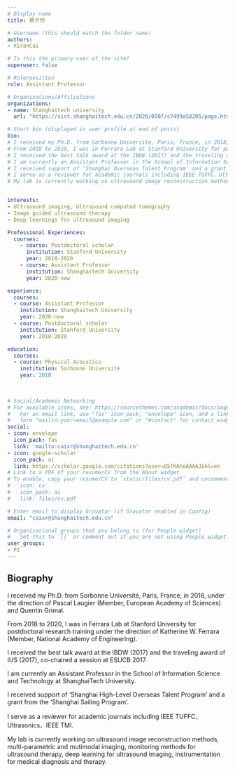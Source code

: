 ```yaml
---
# Display name
title: 蔡夕然

# Username (this should match the folder name)
authors:
- XiranCai

# Is this the primary user of the site?
superuser: false

# Role/position
role: Assistant Professor

# Organizations/Affiliations
organizations:
- name: Shanghaitech university
  url: "https://sist.shanghaitech.edu.cn/2020/0707/c7499a58205/page.htm"

# Short bio (displayed in user profile at end of posts)
bio: 
# I received my Ph.D. from Sorbonne Université, Paris, France, in 2018, under the direction of Pascal Laugier (Member, European Academy of Sciences) and Quentin Grimal. 
# From 2018 to 2020, I was in Ferrara Lab at Stanford University for postdoctoral research training under the direction of Katherine W. Ferrara (Member, National Academy of Engineering).
# I received the best talk award at the IBDW (2017) and the traveling award of IUS (2017), co-chaired a session at ESUCB 2017.
# I am currently an Assistant Professor in the School of Information Science and Technology at ShanghaiTech University.
# I received support of 'Shanghai Overseas Talent Program' and a grant from the 'Shanghai Sailing Program'.
# I serve as a reviewer for academic journals including IEEE TUFFC、Ultrasonics、IEEE TMI.
# My lab is currently working on ultrasound image reconstruction methods, multi-parametric and mutimodal imaging, monitoring methods for ultrasound therapy, deep learning for ultrasound imaging, instrumentation for medical diagnosis and therapy.


interests:
- Ultrasound imaging, Ultrasound computed tomography
- Image guided ultrasound therapy
- Deep learnings for ultrasound imaging

Professional Experiences:
  courses:
    - course: Postdoctoral scholar
      institution: Stanford University
      year: 2018-2020
    - course: Assistant Professor
      institution: Shanghaitech University
      year: 2020-now

experience:
  courses:
  - course: Assistant Professor
    institution: Shanghaitech University
    year: 2020-now
  - course: Postdoctoral scholar
    institution: Stanford University
    year: 2018-2020

education:
  courses:
  - course: Physical Acoustics
    institution: Sorbonne Université
    year: 2018
  
  

# Social/Academic Networking
# For available icons, see: https://sourcethemes.com/academic/docs/page-builder/#icons
#   For an email link, use "fas" icon pack, "envelope" icon, and a link in the
#   form "mailto:your-email@example.com" or "#contact" for contact widget.
social:
- icon: envelope
  icon_pack: fas
  link: 'mailto:caixr@shanghaitech.edu.cn'
- icon: google-scholar
  icon_pack: ai
  link: https://scholar.google.com/citations?user=O5fKAhoAAAAJ&hl=en
# Link to a PDF of your resume/CV from the About widget.
# To enable, copy your resume/CV to `static/files/cv.pdf` and uncomment the lines below.
# - icon: cv
#   icon_pack: ai
#   link: files/cv.pdf

# Enter email to display Gravatar (if Gravatar enabled in Config)
email: "caixr@shanghaitech.edu.cn"

# Organizational groups that you belong to (for People widget)
#   Set this to `[]` or comment out if you are not using People widget.
user_groups:
- PI
---
```

## **Biography**

I received my Ph.D. from Sorbonne Université, Paris, France, in 2018, under the direction of Pascal Laugier (Member, European Academy of Sciences) and Quentin Grimal. 

From 2018 to 2020, I was in Ferrara Lab at Stanford University for postdoctoral research training under the direction of Katherine W. Ferrara (Member, National Academy of Engineering).

I received the best talk award at the IBDW (2017) and the traveling award of IUS (2017), co-chaired a session at ESUCB 2017.

I am currently an Assistant Professor in the School of Information Science and Technology at ShanghaiTech University.

I received support of ‘Shanghai High-Level Overseas Talent Program’ and a grant from the ‘Shanghai Sailing Program’.

I serve as a reviewer for academic journals including IEEE TUFFC、Ultrasonics、IEEE TMI.

My lab is currently working on ultrasound image reconstruction methods, multi-parametric and mutimodal imaging, monitoring methods for ultrasound therapy, deep learning for ultrasound imaging, instrumentation for medical diagnosis and therapy.